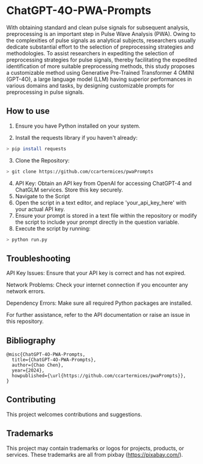 # ChatGPT-4O-PWA-Prompts

With obtaining standard and clean pulse signals for subsequent analysis, preprocessing is an important step in Pulse Wave Analysis (PWA). Owing to the complexities of pulse signals as analytical subjects, researchers usually dedicate substantial effort to the selection of preprocessing strategies and methodologies. To assist researchers in expediting the selection of preprocessing strategies for pulse signals, thereby facilitating the expedited identification of more suitable preprocessing methods, this study proposes a customizable method using Generative Pre-Trained Transformer 4 OMINI (GPT-4O), a large language model (LLM) having superior performances in various domains and tasks, by designing customizable prompts for preprocessing in pulse signals. 

## How to use

1. Ensure you have Python installed on your system.

2. Install the requests library if you haven't already:
```bash
> pip install requests
```
3. Clone the Repository:
```bash
> git clone https://github.com/ccartermices/pwaPrompts
```
4. API Key:
Obtain an API key from OpenAI for accessing ChatGPT-4 and ChatGLM services. Store this key securely.
5. Navigate to the Script
6. Open the script in a text editor, and replace 'your_api_key_here' with your actual API key.
7. Ensure your prompt is stored in a text file within the repository or modify the script to include your prompt directly in the question variable.
8. Execute the script by running:
```bash
> python run.py
```
## Troubleshooting
API Key Issues: Ensure that your API key is correct and has not expired.

Network Problems: Check your internet connection if you encounter any network errors.

Dependency Errors: Make sure all required Python packages are installed.

For further assistance, refer to the API documentation or raise an issue in this repository.


## Bibliography
```
@misc{ChatGPT-4O-PWA-Prompts,
  title={ChatGPT-4O-PWA-Prompts},
  author={Chao Chen},
  year={2024},
  howpublished={\url{https://github.com/ccartermices/pwaPrompts}},
}
```

## Contributing

This project welcomes contributions and suggestions.

## Trademarks

This project may contain trademarks or logos for projects, products, or services. These trademarks are all from pixbay (https://pixabay.com/).
